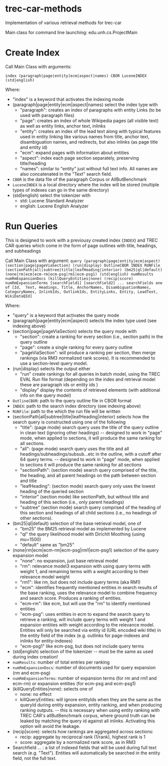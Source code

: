 # trec-car-methods
Implementation of various retrieval methods for trec-car 

Main class for command line launching:  edu.unh.cs.ProjectMain


# Create Index


Call Main Class with arguments:

`index (paragraph|page|entity|ecm|aspect|names) CBOR LuceneINDEX (std|english)`

Where:

* "index" is a keyword that activates the indexing mode
* (paragraph|page|entity|ecm|aspect|names) select the index type with
    * "paragraph": creates an index of paragraphs with entity Links (to be used with paragraph files)
    * "page": creates an index of whole Wikipedia pages (all visible text) as well as entity links, anchor text, inlinks
    * "entity": creates an index of the lead text along with typical features used in entity linking like various names from title, anchor text, disambiguation names, and redirects, but also inlinks (as page title and entity id)
    * "ecm": expand pages with information about entities
    * "aspect": index each page section separately, preserving title/heading
    * "names": similar to "entity" just without full text info. All names are also concatenated in the "Text" search field.
* `CBOR` is the data file of the paragraph Corpus or AllButBenchmark
* `LuceneINDEX` is a local directory where the index will be stored (multiple types of indexes can go in the same directory)
* (std|english) select the tokenizer with
    * std: Lucene Standard Analyzer
    * english: Lucene English Analyzer


# Run Queries

This is designed to work with a previousy created index (`INDEX`) and TREC CAR queries which come in the form of page outlines with title, headings, and subheadings

Call Main Class with argument:
`query (paragraph|page|entity|ecm|aspect)  (section|page|pageViaSection) (run|display) OutlineCBOR INDEX RUNFile (sectionPath|all|subtree|title|leafHeading|interior) (bm25|ql|default) (none|rm|ecm|ecm-rm|ecm-psg|rm1|ecm-psg1) (std|english) numResults numRmExpansionDocs (killQueryEntities|none) (recip|score) numRmExpansionTerms [searchField1] [searchField2] ...
searchFields one of [Id,  Text, Headings, Title, AnchorNames, DisambiguationNames, CategoryNames, InlinkIds, OutlinkIds, EntityLinks, Entity, LeadText, WikiDataQId]`




Where:

* "query" is a keyword that activates the query mode
* (paragraph|page|entity|ecm|aspect) selects the index type used (see indexing above)
*  (section|page|pageViaSection) selects the query mode with
    * "section":  create a ranking for every section (i.e., section path) in the query outline
    * "page": create a single ranking for every query outline
    * "pageViaSection": will produce a ranking per section, then merge rankings (via RM3 normalized rank scores). It is recommended to use a section-level query model.
* (run|display) selects the output either
    * "run" create rankings for all queries in batch model, using the TREC EVAL Run file format (depending on the index and retrieval model these are paragraph ids or entity ids )
    * "display" display the contents of retrieved elements (with additional info on the query model)
* `OutlineCBOR`: path to the query outline file in CBOR format
* `INDEX`: path to the search index directory (see indexing above)
* `RUNFile`: path to the which the run file will be written
*  (sectionPath|all|subtree|title|leafHeading|interior) selects how the search query is constructed using one of the following
    * "title": (page mode) search query uses the title of the query outline in clean text (ignoring other headings) -- designed to work in "page" mode, when applied to sections, it will produce the same ranking for all sections.
    * "all": (page mode) search query uses the title and all headings/subheadings/subsub...etc in the outline, with a cutoff after 64 query terms. -- designed to work in "page" mode, when applied to sections it will produce the same ranking for all sections
    * "sectionPath": (section mode) search query comprised of the title, the heading, and all parent headings on the path between section and title 
    * "leafHeading": (section mode) search query only uses the lowest heading of the queried section
    * "interior" (section mode) like sectionPath, but without title and heading of this section (i.e., only parent headings)
    * "subtree" (section mode) search query comprised of the heading of this section and headings of all child sections (i.e., no headings of other sections).
* (bm25|ql|default) selection of the base retrieval model, one of
    * "bm25" the BM25 retrieval model as implemented by Lucene
    * "ql" the query likelihood model with Dirichlt Moothing (using mu=1500)
    * "default" same as "bm25"
*  (none|rm|ecm|ecm-rm|ecm-psg|rm1|ecm-psg1) selection of the query expansion model
    * "none": no expansion, just base retrieval model
    * "rm": relevance model3 expansion with using query terms with weight 1, and remaining terms with a weight according to their relevance model weight
    * "rm1": like rm, but does not include query terms (aka RM1)
    * "ecm": identifies frequently mentioned entities in search results of the base ranking, uses the relevance model to combine frequency and search score. Produces a ranking of entities.
    * "ecm-rm": like ecm, but will use the "rm" to identify mentioned entities
    * "ecm-psg": uses entities in ecm to expand the search query to retrieve a ranking, will include query terms with weight 1 and expansion entities with weight according to the relevance model. Entities will only be searched via entity id (URL encoded wiki title) in the entity field of the index (e.g. outlinks for page-indexes and inlinks for entity-indexes)
    * "ecm-psg1" like ecm-psg, but does not include query terms
* (std|english) selection of the tokenizer -- must be the same as used during index creation!
* `numResults`: number of total entries per ranking
* `numRmExpansionDocs`: number of documents used for query expansion (rm and ecm-psg) 
* `numRmExpansionTerms`: number of expansion terms (for rm and rm1 and ecm-rm) or expansion entities (for ecm-psg and ecm-psg1)
* (killQueryEntities|none): selects one of
    * none: no effect
    * killQueryEntities: will ignore entityIds when they are the same as the queryId during entity expansion, entity ranking, and when producing ranking outputs.  -- this is necessary when using entity ranking with TREC CAR's allButBenchmark corpus, where ground truth can be leaked by matching the query id against all inlinks. Activating this option will avoid the leakage.
* (recip|score): selects how rankings are aggregated across sections:
    * recip: aggregate by reciprocal rank (1/rank), highest rank is 1
    * score: aggregate by a normalized rank score, as in RM3
* Searchfield ... : a list of indexed fields that will be used during full text search (e.g. "Text"). Entities will automatically be searched in the entity field, not the full text.

